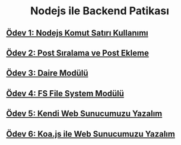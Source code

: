 <div align="center">
  <h1 align="center">Nodejs ile Backend Patikası</h1>
</div>

## [Ödev 1: Nodejs Komut Satırı Kullanımı](https://github.com/vertig0o/node.js/blob/main/Proje-1/CircleArea.js)

## [Ödev 2: Post Sıralama ve Post Ekleme](https://github.com/vertig0o/node.js/blob/main/Proje-2/blog.js)

## [Ödev 3: Daire Modülü](https://github.com/vertig0o/node.js/tree/main/Proje-3)

## [Ödev 4: FS File System Modülü](https://github.com/dilarauluturhan/nodejs-path/tree/master/Work-4)

## [Ödev 5: Kendi Web Sunucumuzu Yazalım](https://github.com/vertig0o/node.js/tree/main/Proje-5)

## [Ödev 6: Koa.js ile Web Sunucumuzu Yazalım](https://github.com/vertig0o/node.js/tree/main/Proje-6)
